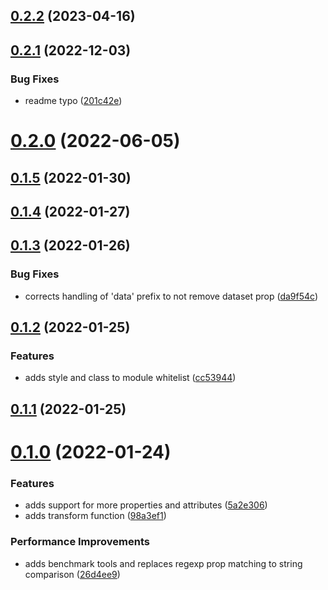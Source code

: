 

## [0.2.2](https://github.com/geotrev/snabbdom-transform-jsx-props/compare/0.2.1...0.2.2) (2023-04-16)

## [0.2.1](https://github.com/geotrev/snabbdom-transform-jsx-props/compare/0.2.0...0.2.1) (2022-12-03)


### Bug Fixes

* readme typo ([201c42e](https://github.com/geotrev/snabbdom-transform-jsx-props/commit/201c42eb120bad8aacafad7494abfe25579af51e))

# [0.2.0](https://github.com/geotrev/snabbdom-transform-jsx-props/compare/0.1.5...0.2.0) (2022-06-05)

## [0.1.5](https://github.com/geotrev/snabbdom-transform-jsx-props/compare/0.1.4...0.1.5) (2022-01-30)

## [0.1.4](https://github.com/geotrev/snabbdom-transform-jsx-props/compare/0.1.5...0.1.6) (2022-01-27)

## [0.1.3](https://github.com/geotrev/snabbdom-transform-jsx-props/compare/0.1.5...0.1.6) (2022-01-26)

### Bug Fixes

- corrects handling of 'data' prefix to not remove dataset prop ([da9f54c](https://github.com/geotrev/snabbdom-transform-jsx-props/commit/da9f54cf53f646af332d9c383323d5680ee22870))

## [0.1.2](https://github.com/geotrev/snabbdom-transform-jsx-props/compare/0.1.5...0.1.6) (2022-01-25)

### Features

- adds style and class to module whitelist ([cc53944](https://github.com/geotrev/snabbdom-transform-jsx-props/commit/cc539440710ee440fd1aa401776a0e65fbdfd3d5))

## [0.1.1](https://github.com/geotrev/snabbdom-transform-jsx-props/compare/0.1.5...0.1.6) (2022-01-25)

# [0.1.0](https://github.com/geotrev/snabbdom-transform-jsx-props/compare/0.1.5...0.1.6) (2022-01-24)

### Features

- adds support for more properties and attributes ([5a2e306](https://github.com/geotrev/snabbdom-transform-jsx-props/commit/5a2e306eb6ea719a9431dad9d2c7d661d428c16a))
- adds transform function ([98a3ef1](https://github.com/geotrev/snabbdom-transform-jsx-props/commit/98a3ef14fbe077f06128c33eaf9f216aedc94cac))

### Performance Improvements

- adds benchmark tools and replaces regexp prop matching to string comparison ([26d4ee9](https://github.com/geotrev/snabbdom-transform-jsx-props/commit/26d4ee9b00ed029d04f0428b8970d65eed15a0eb))